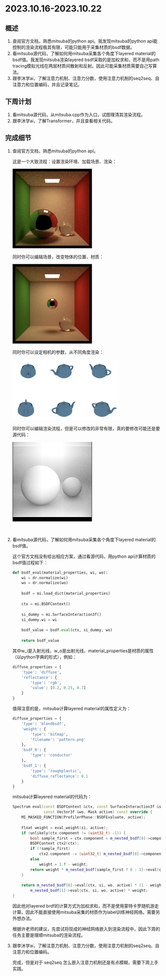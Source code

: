 # 2023.10.16-2023.10.22



## 概述

1.   查阅官方文档，熟悉mitsuba的python api。我发现mitsuba的python api能控制的渲染流程极其有限，可能只能用于采集材质的bsdf数据。
2.   看mitsuba源代码，了解如何用mitsuba采集各个角度下layered material的bsdf值。我发现mitsuba渲染layered bsdf采取的是加权求和，而不是用path tracing模拟光线在两层材质间散射和反射。因此可能采集材质需要自己写算法。
3.   跟李沐学ai，了解注意力机制、注意力分数，使用注意力机制的seq2seq、自注意力和位置编码，并且记录笔记。



## 下周计划

1.   看mitsuba源代码，从mitsuba.cpp作为入口，试图理清其渲染流程。
2.   跟李沐学ai，了解Transformer，并且查看相关代码。



## 完成细节

1.   查阅官方文档，熟悉mitsuba的python api。

     这是一个大致流程：设置渲染环境、加载场景、渲染：

     ![quickstart](./src/quickstart.png)

     同时你可以编辑场景，改变物体的位置、材质：

     ![edit_scene](./src/edit_scene.png)

     同时你可以设定相机的参数，从不同角度渲染：

     <img src="./src/image-20231021165215085.png" alt="image-20231021165215085" style="zoom:60%;" />


     同时你可以编辑渲染流程，但是可以修改的非常有限，真的要修改可能还是要源代码：
    
     ![script_renderer](./src/script_renderer-1697877562389-4.png)


​     

2.   看mitsuba源代码，了解如何用mitsuba采集各个角度下layered material的bsdf值。

     这个官方文档没有给出相应方案，通过看源代码，用python api计算材质的bsdf值过程如下：

     ```python
     def bsdf_eval(material_properties, wi, wo):
         wi = dr.normalize(wi)
         wo = dr.normalize(wo)
     
         bsdf = mi.load_dict(material_properties)
     
         ctx = mi.BSDFContext()
     
         si_dummy = mi.SurfaceInteraction3f()
         si_dummy.wi = wi
     
         bsdf_value = bsdf.eval(ctx, si_dummy, wo)
     
         return bsdf_value
     ```

     其中w_i是入射光线，w_o是出射光线，material_properties是材质的属性（以python字典的形式），例如：

     ```python
     diffuse_properties = {
         'type': 'diffuse',
         'reflectance': {
             'type': 'rgb',
             'value': [0.2, 0.25, 0.7]
         }
     }
     ```

     值得注意的是，mitsuba计算layered material的属性定义为：

     ```python
     diffuse_properties = {
         'type': 'blendbsdf',
         'weight': {
             'type': 'bitmap',
             'filename': 'pattern.png'
         },
         'bsdf_0': {
             'type': 'conductor'
         },
         'bsdf_1': {
             'type': 'roughplastic',
             'diffuse_reflectance': 0.1
         }
     }
     ```

     mitsuba计算layered material的代码为：

     ```c++
     Spectrum eval(const BSDFContext &ctx, const SurfaceInteraction3f &si,
                   const Vector3f &wo, Mask active) const override {
         MI_MASKED_FUNCTION(ProfilerPhase::BSDFEvaluate, active);
     
         Float weight = eval_weight(si, active);
         if (unlikely(ctx.component != (uint32_t) -1)) {
             bool sample_first = ctx.component < m_nested_bsdf[0]->component_count();
             BSDFContext ctx2(ctx);
             if (!sample_first)
                 ctx2.component -= (uint32_t) m_nested_bsdf[0]->component_count();
             else
                 weight = 1.f - weight;
             return weight * m_nested_bsdf[sample_first ? 0 : 1]->eval(ctx2, si, wo, active);
         }
     
         return m_nested_bsdf[0]->eval(ctx, si, wo, active) * (1 - weight) +
             m_nested_bsdf[1]->eval(ctx, si, wo, active) * weight;
     }
     ```

     因此他对layered brdf的计算方式为加权求和，而不是使用蒙特卡罗随机游走计算。因此不能直接使用mitsuba采集的材质作为label训练神经网络。需要另外想办法。

     根据许老师的建议，先尝试将现成的神经网络嵌入到渲染流程中，因此下周的任务主要是理顺mitsuba的渲染流程。

     

3.   跟李沐学ai，了解注意力机制、注意力分数，使用注意力机制的seq2seq、自注意力和位置编码。

     完成，但是对于 seq2seq 怎么嵌入注意力机制还是有点模糊，需要下周上手实践。